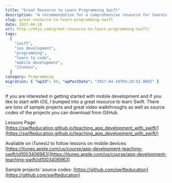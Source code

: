 ```yaml
---
title: "Great Resource to Learn Programming Swift"
description: "A recommendation for a comprehensive resource for learning Swift programming for iOS development, including sample projects, video walkthroughs, and GitHub source code links."
slug: great-resource-to-learn-programming-swift
date: 2017-04-10
url: http://mfyz.com/great-resource-to-learn-programming-swift/
tags:
  [
    "swift",
    "ios development",
    "programming",
    "learn to code",
    "mobile development",
    "itunesu",
  ]
category: Programming
migration: { "wpId": 60, "wpPostDate": "2017-04-10T04:29:52.000Z" }
---
```


If you are interested in getting started with mobile development and if you like to start with iOS, I bumped into a great resource to learn Swift. There are tons of sample projects and great video walkthroughs as well as source codes of the projects you can download from GitHub.

Lessons Page: [https://swifteducation.github.io/teaching_app_development_with_swift/](https://swifteducation.github.io/teaching_app_development_with_swift/)

Available on iTunesU to follow lessons on mobile devices: [https://itunes.apple.com/us/course/app-development-teaching-swift/id1003406963](https://itunes.apple.com/us/course/app-development-teaching-swift/id1003406963)

Sample projects' source codes: [https://github.com/swifteducation](https://github.com/swifteducation)
